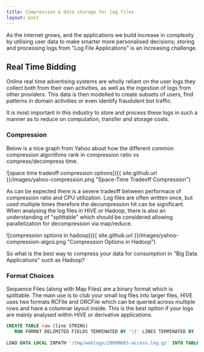 ```yaml
---
title: Compression & data storage for log files
layout: post
---
```


As the internet grows, and the applications we build increase in complexity by utilising user data to make smarter more personalised decisions; storing and processing logs from "Log File Applications" is an increasing challenge.

## Real Time Bidding

Online real time advertising systems are wholly reliant on the user logs they collect both from their own activities, as well as the ingestion of logs from other providers. This data is then modelled to create subsets of users, find patterns in domain activities or even identify fraudulent bot traffic.

It is most important in this industry to store and process these logs in such a manner as to reduce on computation, transfer and storage costs. 

### Compression

Below is a nice graph from Yahoo about how the different common compression algorithms rank in compression ratio vs compress/decompress time.


![space time tradeoff compression options]({{ site.github.url }}/images/yahoo-compression.png "Space-Time Tradeoff Compression")


As can be expected there is a severe tradeoff between performace of compression ratio and CPU utilization. Log files are often written once, but used multiple times therefore the decompression hit can be significant. When analysing the log files in HIVE or Hadoop, there is also an understanding of "splittable" which should be considered allowing parallelization for decompression via map/reduce. 


![compression options in hadoop]({{ site.github.url }}/images/yahoo-compression-algos.png "Compression Options in Hadoop")


So what is the best way to compress your data for consumption in "Big Data Applications" such as Hadoop?

### Format Choices

Sequence Files (along with Map Files) are a binary format which is splittable. The main use is to club your small log files into larger files, HIVE uses two formats RCFIle and ORCFile which can be queried across multiple rows and have a columnar layout inside. This is the best option if your logs are mainly analysed within HIVE or derivative applications.


```sql
CREATE TABLE raw (line STRING)
   ROW FORMAT DELIMITED FIELDS TERMINATED BY '\t' LINES TERMINATED BY '\n';
 
LOAD DATA LOCAL INPATH '/tmp/weblogs/20090603-access.log.gz' INTO TABLE raw;
```
